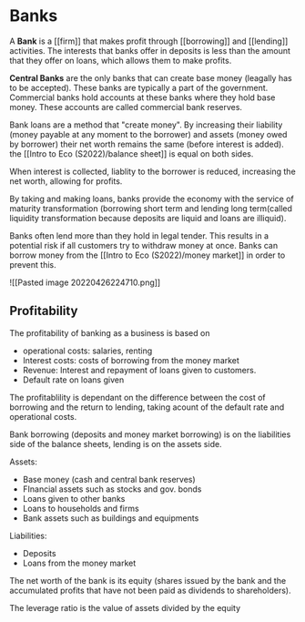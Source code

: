 # Banks
A **Bank** is a [[firm]] that makes profit through [[borrowing]] and [[lending]] activities. The interests that banks offer in deposits is less than the amount that they offer on loans, which allows them to make profits.

**Central Banks** are the only banks that can create base money (leagally has to be accepted). These banks are typically a part of the government. Commercial banks hold accounts at these banks where they hold base money. These accounts are called commercial bank reserves. 

Bank loans are a method that "create money". By increasing their liability (money payable at any moment to the borrower) and assets (money owed by borrower) their net worth remains the same (before interest is added). the [[Intro to Eco (S2022)/balance sheet]] is equal on both sides. 

When interest is collected, liablity to the borrower is reduced, increasing the net worth, allowing for profits. 

By taking and making loans, banks provide the economy with the service of maturity transformation (borrowing short term and lending long term(called liquidity transformation because deposits are liquid and loans are illiquid). 

Banks often lend more than they hold in legal tender. This results in a potential risk if all customers try to withdraw money at once. Banks can borrow money from the [[Intro to Eco (S2022)/money market]] in order to prevent this. 

![[Pasted image 20220426224710.png]]

## Profitability
The profitability of banking as a business is based on
- operational costs: salaries, renting
- Interest costs: costs of borrowing from the money market
- Revenue: Interest and repayment of loans given to customers. 
- Default rate on loans given

The profitablility is dependant on the difference between the cost of borrowing and the return to lending, taking acount of the default rate and operational costs. 

Bank borrowing (deposits and money market borrowing) is on the liabilities side of the balance sheets, lending is on the assets side.

Assets:
- Base money (cash and central bank reserves)
- FInancial assets such as stocks and gov. bonds
- Loans given to other banks
- Loans to households and firms
- Bank assets such as buildings and equipments

Liabilities:
- Deposits
- Loans from the money market

The net worth of the bank is its equity (shares issued by the bank and the accumulated profits that have not been paid as dividends to shareholders). 

The leverage ratio is the value of assets divided by the equity

